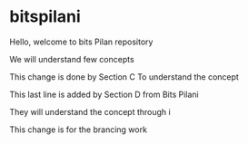 # bitspilani

Hello, welcome to bits Pilan repository

We will understand few concepts

This change is done by Section C
To understand the concept

This last line is added by Section D from Bits Pilani

They will understand the concept through i

This change is for the brancing work

